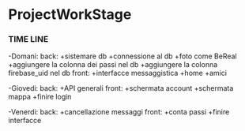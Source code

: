 # ProjectWorkStage
### TIME LINE ###

-Domani:
  back:
    +sistemare db
    +connessione al db
    +foto come BeReal
    +aggiungere la colonna dei passi nel db
    +aggiungere la colonna firebase_uid nel db
  front:
    +interfacce messaggistica
    +home
    +amici


-Giovedi:
  back:
    +API generali
  front:
    +schermata account
    +schermata mappa
    +finire login


-Venerdi:
  back:
    +cancellazione messaggi
  front:
    +conta passi
    +finire interfacce
